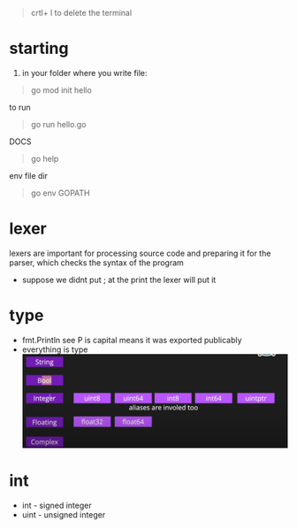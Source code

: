 > crtl+ l to delete the terminal
# starting
1. in your folder where you write file:

> go mod init hello

to run 
> go run hello.go

DOCS
>go help

env file dir
>go env GOPATH

# lexer
 lexers are important for processing source code and preparing it for the parser, which checks the syntax of the program

- suppose we didnt put ; at the print the lexer will put it

# type
- fmt.Println see P is capital means it was exported publicably
- everything is type
![alt text](image.png)

# int
- int - signed integer
- uint - unsigned integer

